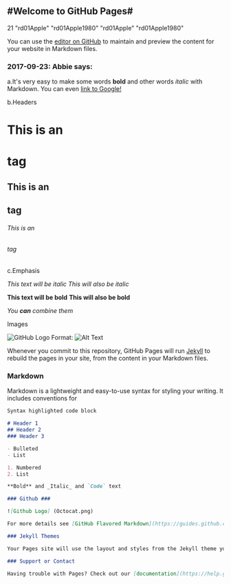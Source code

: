 ## #Welcome to GitHub Pages# ###
21	"rd01Apple"	"rd01Apple1980"	"rd01Apple"	"rd01Apple1980"

You can use the [editor on GitHub](https://github.com/rd01Apple/rd01apple.github.com/edit/master/README.md) to maintain and preview the content for your website in Markdown files.

### 2017-09-23: Abbie says: ###

a.It's very easy to make some words **bold** and other words *italic* with Markdown. You can even [link to Google!](http://google.com)

b.Headers

# This is an <h1> tag
## This is an <h2> tag
###### This is an <h6> tag

c.Emphasis

*This text will be italic*
_This will also be italic_

**This text will be bold**
__This will also be bold__

_You **can** combine them_

Images

![GitHub Logo](/images/Github.png)
Format: ![Alt Text](url)

Whenever you commit to this repository, GitHub Pages will run [Jekyll](https://jekyllrb.com/) to rebuild the pages in your site, from the content in your Markdown files.

### Markdown

Markdown is a lightweight and easy-to-use syntax for styling your writing. It includes conventions for

```markdown
Syntax highlighted code block

# Header 1
## Header 2
### Header 3

- Bulleted
- List

1. Numbered
2. List

**Bold** and _Italic_ and `Code` text

### Github ###

![Github Logo] (Octocat.png)

For more details see [GitHub Flavored Markdown](https://guides.github.com/features/mastering-markdown/).

### Jekyll Themes

Your Pages site will use the layout and styles from the Jekyll theme you have selected in your [repository settings](https://github.com/rd01Apple/rd01apple.github.com/settings). The name of this theme is saved in the Jekyll `_config.yml` configuration file.

### Support or Contact

Having trouble with Pages? Check out our [documentation](https://help.github.com/categories/github-pages-basics/) or [contact support](https://github.com/contact) and we’ll help you sort it out.
